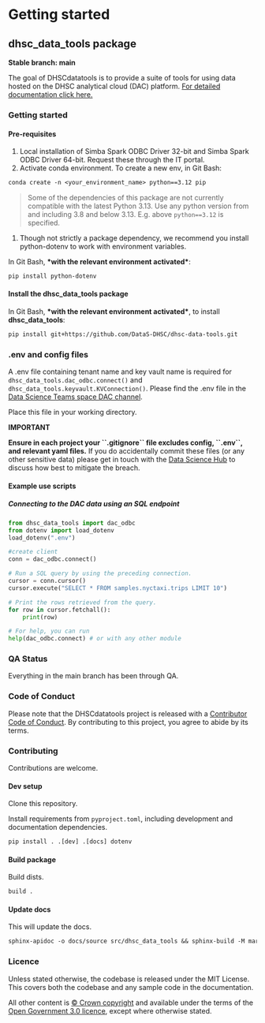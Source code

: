 # Getting started

## dhsc_data_tools package

**Stable branch: main**

The goal of DHSCdatatools is to provide a suite of tools for using data hosted on the DHSC analytical cloud (DAC) platform.
[For detailed documentation click here.](./docs/build/markdown/index.md)

### Getting started

#### Pre-requisites

1. Local installation of Simba Spark ODBC Driver 32-bit and Simba Spark ODBC Driver 64-bit. Request these through the IT portal.
2. Activate conda environment. To create a new env, in Git Bash:

```default
conda create -n <your_environment_name> python==3.12 pip
```

> Some of the dependencies of this package are not currently compatible with the latest Python 3.13. Use any python version from and including 3.8 and below 3.13. E.g. above `python==3.12` is specified.
1. Though not strictly a package dependency, we recommend you install python-dotenv to work with environment variables.

In Git Bash, **\*with the relevant environment activated\***:

```default
pip install python-dotenv
```

#### Install the dhsc_data_tools package

In Git Bash, **\*with the relevant environment activated\***, to install **dhsc_data_tools**:

```default
pip install git+https://github.com/DataS-DHSC/dhsc-data-tools.git
```

### .env and config files

A .env file containing tenant name and key vault name is required for `dhsc_data_tools.dac_odbc.connect()` and `dhsc_data_tools.keyvault.KVConnection()`.
Please find the .env file in the [Data Science Teams space DAC channel](https://teams.microsoft.com/l/channel/19%3ad94b5e4692d043249285162a04b35d12%40thread.tacv2/DAC%2520(DHSC%2520analytical%2520cloud)?groupId=88d91456-9588-4bed-a713-fde91b11a227&tenantId=61278c30-91a8-4c31-8c1f-ef4de8973a1c).

Place this file in your working directory.

**IMPORTANT**

**Ensure in each project your \`\`.gitignore\`\` file excludes config, \`\`.env\`\`, and relevant yaml files.**
If you do accidentally commit these files (or any other sensitive data) please get in touch with the [Data Science Hub](mailto:datascience@dhsc.gov.uk) to discuss how best to mitigate the breach.

#### Example use scripts

##### Connecting to the DAC data using an SQL endpoint

```python
from dhsc_data_tools import dac_odbc
from dotenv import load_dotenv
load_dotenv(".env")

#create client
conn = dac_odbc.connect()

# Run a SQL query by using the preceding connection.
cursor = conn.cursor()
cursor.execute("SELECT * FROM samples.nyctaxi.trips LIMIT 10")

# Print the rows retrieved from the query.
for row in cursor.fetchall():
    print(row)

# For help, you can run
help(dac_odbc.connect) # or with any other module
```

### QA Status

Everything in the main branch has been through QA.

### Code of Conduct

Please note that the DHSCdatatools project is released with a [Contributor Code of Conduct](https://contributor-covenant.org/version/2/1/CODE_OF_CONDUCT.html).
By contributing to this project, you agree to abide by its terms.

### Contributing

Contributions are welcome.

#### Dev setup

Clone this repository.

Install requirements from `pyproject.toml`, including development and documentation dependencies.

```default
pip install . .[dev] .[docs] dotenv
```

#### Build package

Build dists.

```default
build .
```

#### Update docs

This will update the docs.

```default
sphinx-apidoc -o docs/source src/dhsc_data_tools && sphinx-build -M markdown docs/source/ docs/build/
```

### Licence

Unless stated otherwise, the codebase is released under the MIT License. This covers both the codebase and any sample code in the documentation.

All other content is [© Crown copyright](http://www.nationalarchives.gov.uk/information-management/re-using-public-sector-information/uk-government-licensing-framework/crown-copyright/)
and available under the terms of the [Open Government 3.0 licence](https://www.nationalarchives.gov.uk/doc/open-government-licence/version/3/), except where otherwise stated.
